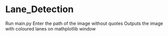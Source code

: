 # Lane_Detection

Run main.py
Enter the path of the image without quotes
Outputs the image with coloured  lanes on mathplotlib window
